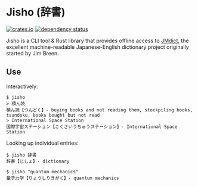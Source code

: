 # Jisho (辞書)

[![crates.io](https://img.shields.io/crates/v/jisho.svg)](https://crates.io/crates/jisho)
[![dependency status](https://deps.rs/repo/github/eagleflo/jisho/status.svg)](https://deps.rs/repo/github/eagleflo/jisho)

Jisho is a CLI tool & Rust library that provides offline access to [JMdict][],
the excellent machine-readable Japanese-English dictionary project originally
started by Jim Breen.

## Use

Interactively:

``` shell
$ jisho
> 積ん読
積ん読【つんどく】- buying books and not reading them, stockpiling books, tsundoku, books bought but not read
> International Space Station
国際宇宙ステーション【こくさいうちゅうステーション】- International Space Station
```

Looking up individual entries:

```shell
$ jisho 辞書
辞書【じしょ】- dictionary
```

```shell
$ jisho "quantum mechanics"
量子力学【りょうしりきがく】- quantum mechanics
```

[JMdict]: http://www.edrdg.org/wiki/index.php/JMdict-EDICT_Dictionary_Project
